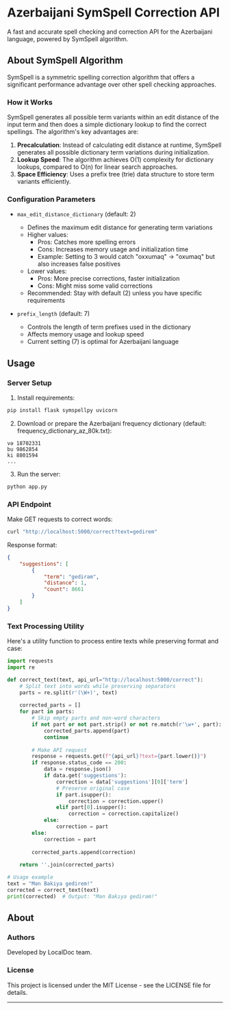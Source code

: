 # Azerbaijani SymSpell Correction API

A fast and accurate spell checking and correction API for the Azerbaijani language, powered by SymSpell algorithm.

## About SymSpell Algorithm

SymSpell is a symmetric spelling correction algorithm that offers a significant performance advantage over other spell checking approaches. 

### How it Works

SymSpell generates all possible term variants within an edit distance of the input term and then does a simple dictionary lookup to find the correct spellings. The algorithm's key advantages are:

1. **Precalculation**: Instead of calculating edit distance at runtime, SymSpell generates all possible dictionary term variations during initialization.
2. **Lookup Speed**: The algorithm achieves O(1) complexity for dictionary lookups, compared to O(n) for linear search approaches.
3. **Space Efficiency**: Uses a prefix tree (trie) data structure to store term variants efficiently.

### Configuration Parameters

- `max_edit_distance_dictionary` (default: 2)
  - Defines the maximum edit distance for generating term variations
  - Higher values:
    - Pros: Catches more spelling errors
    - Cons: Increases memory usage and initialization time
    - Example: Setting to 3 would catch "oxxumaq" → "oxumaq" but also increases false positives
  - Lower values:
    - Pros: More precise corrections, faster initialization
    - Cons: Might miss some valid corrections
  - Recommended: Stay with default (2) unless you have specific requirements

- `prefix_length` (default: 7)
  - Controls the length of term prefixes used in the dictionary
  - Affects memory usage and lookup speed
  - Current setting (7) is optimal for Azerbaijani language

## Usage

### Server Setup

1. Install requirements:
```bash
pip install flask symspellpy uvicorn
```

2. Download or prepare the Azerbaijani frequency dictionary (default: frequency_dictionary_az_80k.txt):
```
və 18702331
bu 9862854
ki 8801594
...
```

3. Run the server:
```bash
python app.py
```

### API Endpoint

Make GET requests to correct words:
```bash
curl "http://localhost:5000/correct?text=gedirem"
```

Response format:
```json
{
    "suggestions": [
        {
            "term": "gedirəm",
            "distance": 1,
            "count": 8661
        }
    ]
}
```

### Text Processing Utility

Here's a utility function to process entire texts while preserving format and case:

```python
import requests
import re

def correct_text(text, api_url="http://localhost:5000/correct"):
    # Split text into words while preserving separators
    parts = re.split(r'(\W+)', text)
    
    corrected_parts = []
    for part in parts:
        # Skip empty parts and non-word characters
        if not part or not part.strip() or not re.match(r'\w+', part):
            corrected_parts.append(part)
            continue
            
        # Make API request
        response = requests.get(f"{api_url}?text={part.lower()}")
        if response.status_code == 200:
            data = response.json()
            if data.get('suggestions'):
                correction = data['suggestions'][0]['term']
                # Preserve original case
                if part.isupper():
                    correction = correction.upper()
                elif part[0].isupper():
                    correction = correction.capitalize()
            else:
                correction = part
        else:
            correction = part
            
        corrected_parts.append(correction)
    
    return ''.join(corrected_parts)

# Usage example
text = "Mən Bakiya gedirem!"
corrected = correct_text(text)
print(corrected)  # Output: "Mən Bakıya gedirəm!"
```

## About

### Authors
Developed by LocalDoc team.

### License
This project is licensed under the MIT License - see the LICENSE file for details.

---

